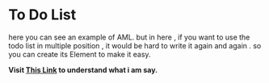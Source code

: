 # To Do List
here you can see an example of AML.
but in here , if you want to use the todo list in multiple position , it would be hard to write it again and again . so you can create its Element to make it easy.

**Visit [This Link](https://github.com/poryagrand/tedjs/tree/master/example/todo) to understand what i am say.**